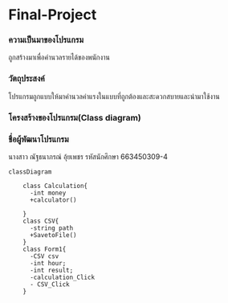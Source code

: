 # Final-Project
### ความเป็นมาของโปรแกรม
ถูกสร้างมาเพื่อคำนวลรายได้ของพนักงาน
### วัตถุประสงค์
โปรแกรมถูกแบบให้มาคำนวลค่าแรงในแบบที่ถูกต้องและสะดวกสบายและนำมาใช้งาน
### โครงสร้างของโปรแกรม(Class diagram)

### ชื่อผู้พัฒนาโปรแกรม
นางสาว ณัฐธนาภรณ์ อุ้ยเพชร
รหัสนักศึกษา 663450309-4

```mermaid
classDiagram
    
    class Calculation{
      -int money
      +calculator()
      
    }
    class CSV{
      -string path
      +SavetoFile()
    }
    class Form1{
      -CSV csv
      -int hour;
      -int result;
      -calculation_Click
      - CSV_Click
    }
```